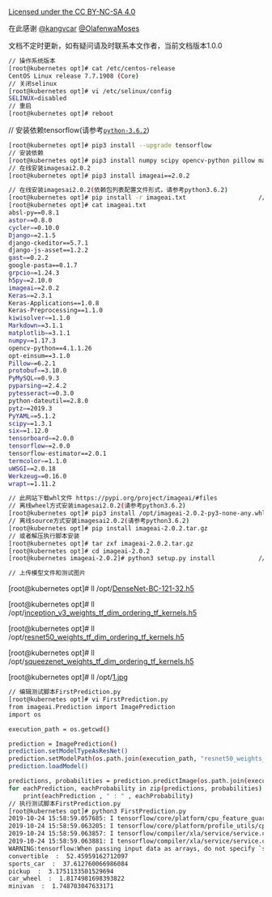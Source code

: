 [Licensed under the CC BY-NC-SA 4.0](https://creativecommons.org/licenses/by-nc-sa/4.0/deed.zh)

在此感谢 [@kangvcar](https://github.com/kangvcar) [@OlafenwaMoses](https://github.com/OlafenwaMoses)

文档不定时更新，如有疑问请及时联系本文作者，当前文档版本1.0.0
~~~bash
// 操作系统版本
[root@kubernetes opt]# cat /etc/centos-release
CentOS Linux release 7.7.1908 (Core)
// 关闭selinux
[root@kubernetes opt]# vi /etc/selinux/config
SELINUX=disabled
// 重启
[root@kubernetes opt]# reboot
~~~

// 安装依赖tensorflow(请参考[`python-3.6.2`](3.5.1.python-3.6.2.md))

~~~bash
[root@kubernetes opt]# pip3 install --upgrade tensorflow
// 安装依赖
[root@kubernetes opt]# pip3 install numpy scipy opencv-python pillow matplotlib h5py keras
// 在线安装imagesai2.0.2
[root@kubernetes opt]# pip3 install imageai==2.0.2

// 在线安装imagesai2.0.2(依赖包列表配置文件形式，请参考python3.6.2)
[root@kubernetes opt]# pip install -r imageai.txt                    // 导出 pip freeze > imageai.txt
[root@kubernetes opt]# cat imageai.txt  
absl-py==0.8.1
astor==0.8.0
cycler==0.10.0
Django==2.1.5
django-ckeditor==5.7.1
django-js-asset==1.2.2
gast==0.2.2
google-pasta==0.1.7
grpcio==1.24.3
h5py==2.10.0
imageai==2.0.2
Keras==2.3.1
Keras-Applications==1.0.8
Keras-Preprocessing==1.1.0
kiwisolver==1.1.0
Markdown==3.1.1
matplotlib==3.1.1
numpy==1.17.3
opencv-python==4.1.1.26
opt-einsum==3.1.0
Pillow==6.2.1
protobuf==3.10.0
PyMySQL==0.9.3
pyparsing==2.4.2
pytesseract==0.3.0
python-dateutil==2.8.0
pytz==2019.3
PyYAML==5.1.2
scipy==1.3.1
six==1.12.0
tensorboard==2.0.0
tensorflow==2.0.0
tensorflow-estimator==2.0.1
termcolor==1.1.0
uWSGI==2.0.18
Werkzeug==0.16.0
wrapt==1.11.2

// 此网站下载whl文件 https://pypi.org/project/imageai/#files
// 离线wheel方式安装imagesai2.0.2(请参考python3.6.2)
[root@kubernetes opt]# pip3 install /opt/imageai-2.0.2-py3-none-any.whl
// 离线source方式安装imagesai2.0.2(请参考python3.6.2)
[root@kubernetes opt]# pip install imageai-2.0.2.tar.gz
// 或者解压执行脚本安装
[root@kubernetes opt]# tar zxf imageai-2.0.2.tar.gz
[root@kubernetes opt]# cd imageai-2.0.2
[root@kubernetes imageai-2.0.2]# python3 setup.py install            // 或 ./configure --> make && make install

// 上传模型文件和测试图片
~~~
[root@kubernetes opt]# ll /opt/[DenseNet-BC-121-32.h5](https://github.com/OlafenwaMoses/ImageAI/releases/download/1.0/DenseNet-BC-121-32.h5)

[root@kubernetes opt]# ll /opt/[inception_v3_weights_tf_dim_ordering_tf_kernels.h5](https://github.com/OlafenwaMoses/ImageAI/releases/download/1.0/inception_v3_weights_tf_dim_ordering_tf_kernels.h5)

[root@kubernetes opt]# ll /opt/[resnet50_weights_tf_dim_ordering_tf_kernels.h5](https://github.com/OlafenwaMoses/ImageAI/releases/download/1.0/resnet50_weights_tf_dim_ordering_tf_kernels.h5)

[root@kubernetes opt]# ll /opt/[squeezenet_weights_tf_dim_ordering_tf_kernels.h5](https://github.com/OlafenwaMoses/ImageAI/releases/download/1.0/squeezenet_weights_tf_dim_ordering_tf_kernels.h5)

[root@kubernetes opt]# ll /opt/[1.jpg](https://github.com/OlafenwaMoses/ImageAI/raw/master/data-images/1.jpg)

~~~bash
// 编辑测试脚本FirstPrediction.py
[root@kubernetes opt]# vi FirstPrediction.py
from imageai.Prediction import ImagePrediction
import os

execution_path = os.getcwd()

prediction = ImagePrediction()
prediction.setModelTypeAsResNet()
prediction.setModelPath(os.path.join(execution_path, "resnet50_weights_tf_dim_ordering_tf_kernels.h5"))
prediction.loadModel()

predictions, probabilities = prediction.predictImage(os.path.join(execution_path, "1.jpg"), result_count=5 )
for eachPrediction, eachProbability in zip(predictions, probabilities):
    print(eachPrediction , " : " , eachProbability)
// 执行测试脚本FirstPrediction.py
[root@kubernetes opt]# python3 FirstPrediction.py
2019-10-24 15:58:59.057685: I tensorflow/core/platform/cpu_feature_guard.cc:142] Your CPU supports instructions that this TensorFlow binary was not compiled to use: AVX2 FMA
2019-10-24 15:58:59.063205: I tensorflow/core/platform/profile_utils/cpu_utils.cc:94] CPU Frequency: 1992000000 Hz
2019-10-24 15:58:59.063857: I tensorflow/compiler/xla/service/service.cc:168] XLA service 0x5165ab0 executing computations on platform Host. Devices:
2019-10-24 15:58:59.063881: I tensorflow/compiler/xla/service/service.cc:175]   StreamExecutor device (0): Host, Default Version
WARNING:tensorflow:When passing input data as arrays, do not specify `steps_per_epoch`/`steps` argument. Please use `batch_size` instead.
convertible  :  52.45959162712097
sports_car  :  37.612760066986084
pickup  :  3.1751133501529694
car_wheel  :  1.8174981698393822
minivan  :  1.748703047633171
~~~